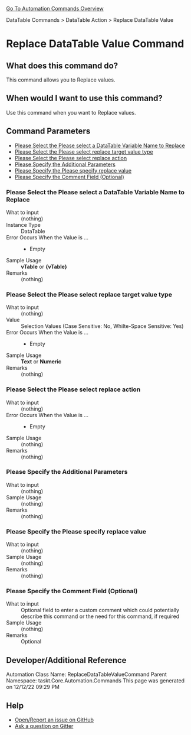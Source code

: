<!--TITLE: Replace DataTable Value Command -->
<!-- SUBTITLE: a command in the DataTable Commands group. -->
[Go To Automation Commands Overview](/automation-commands.md)


DataTable Commands &gt; DataTable Action &gt; Replace DataTable Value


# Replace DataTable Value Command


## What does this command do?
This command allows you to Replace values.


## When would I want to use this command?
Use this command when you want to Replace values.


## Command Parameters
- [Please Select the Please select a DataTable Variable Name to Replace](#param_0)
- [Please Select the Please select replace target value type](#param_1)
- [Please Select the Please select replace action](#param_2)
- [Please Specify the Additional Parameters](#param_3)
- [Please Specify the Please specify replace value](#param_4)
- [Please Specify the Comment Field (Optional)](#param_5)


<a id="param_0"></a>
### Please Select the Please select a DataTable Variable Name to Replace


<dl>
<dt>What to input</dt><dd>(nothing)</dd>
<dt>Instance Type</dt><dd>DataTable</dd>
<dt>Error Occurs When the Value is ...</dt><dd><ul>
<li>Empty</li>
</ul></dd><dt>Sample Usage</dt><dd><strong>vTable</strong> or <strong>{vTable}</strong></dd>
<dt>Remarks</dt><dd>(nothing)</dd>
</dl>




<a id="param_1"></a>
### Please Select the Please select replace target value type


<dl>
<dt>What to input</dt><dd>(nothing)</dd>
<dt>Value</dt><dd>Selection Values (Case Sensitive: No, Whilte-Space Sensitive: Yes)</dd>
<dt>Error Occurs When the Value is ...</dt><dd><ul>
<li>Empty</li>
</ul></dd><dt>Sample Usage</dt><dd><strong>Text</strong> or  <strong>Numeric</strong></dd>
<dt>Remarks</dt><dd>(nothing)</dd>
</dl>




<a id="param_2"></a>
### Please Select the Please select replace action


<dl>
<dt>What to input</dt><dd>(nothing)</dd>
<dt>Error Occurs When the Value is ...</dt><dd><ul>
<li>Empty</li>
</ul></dd><dt>Sample Usage</dt><dd>(nothing)</dd>
<dt>Remarks</dt><dd>(nothing)</dd>
</dl>




<a id="param_3"></a>
### Please Specify the Additional Parameters


<dl>
<dt>What to input</dt><dd>(nothing)</dd>
<dt>Sample Usage</dt><dd>(nothing)</dd>
<dt>Remarks</dt><dd>(nothing)</dd>
</dl>




<a id="param_4"></a>
### Please Specify the Please specify replace value


<dl>
<dt>What to input</dt><dd>(nothing)</dd>
<dt>Sample Usage</dt><dd>(nothing)</dd>
<dt>Remarks</dt><dd>(nothing)</dd>
</dl>




<a id="param_5"></a>
### Please Specify the Comment Field (Optional)


<dl>
<dt>What to input</dt><dd>Optional field to enter a custom comment which could potentially describe this command or the need for this command, if required</dd>
<dt>Sample Usage</dt><dd>(nothing)</dd>
<dt>Remarks</dt><dd>Optional</dd>
</dl>




## Developer/Additional Reference
Automation Class Name: ReplaceDataTableValueCommand
Parent Namespace: taskt.Core.Automation.Commands
This page was generated on 12/12/22 09:29 PM


## Help
- [Open/Report an issue on GitHub](https://github.com/rcktrncn/taskt/issues/new)
- [Ask a question on Gitter](https://gitter.im/taskt-rpa/Lobby)
